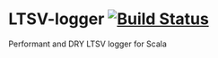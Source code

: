 # LTSV-logger [![Build Status](https://travis-ci.org/lloydmeta/ltsv-logger.svg?branch=develop)](https://travis-ci.org/lloydmeta/ltsv-logger)

Performant and DRY LTSV logger for Scala